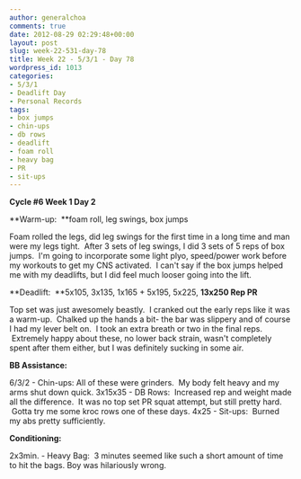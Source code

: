 ```yaml
---
author: generalchoa
comments: true
date: 2012-08-29 02:29:48+00:00
layout: post
slug: week-22-531-day-78
title: Week 22 - 5/3/1 - Day 78
wordpress_id: 1013
categories:
- 5/3/1
- Deadlift Day
- Personal Records
tags:
- box jumps
- chin-ups
- db rows
- deadlift
- foam roll
- heavy bag
- PR
- sit-ups
---
```


**Cycle #6
Week 1 Day 2**

**Warm-up:  **foam roll, leg swings, box jumps

Foam rolled the legs, did leg swings for the first time in a long time and man were my legs tight.  After 3 sets of leg swings, I did 3 sets of 5 reps of box jumps.  I'm going to incorporate some light plyo, speed/power work before my workouts to get my CNS activated.  I can't say if the box jumps helped me with my deadlifts, but I did feel much looser going into the lift.

**Deadlift:  **5x105, 3x135, 1x165 + 5x195, 5x225, **13x250 Rep PR**

Top set was just awesomely beastly.  I cranked out the early reps like it was a warm-up.  Chalked up the hands a bit- the bar was slippery and of course I had my lever belt on.  I took an extra breath or two in the final reps.  Extremely happy about these, no lower back strain, wasn't completely spent after them either, but I was definitely sucking in some air.

**BB Assistance:**

6/3/2 - Chin-ups: All of these were grinders.  My body felt heavy and my arms shut down quick.
3x15x35 - DB Rows:  Increased rep and weight made all the difference.  It was no top set PR squat attempt, but still pretty hard.  Gotta try me some kroc rows one of these days.
4x25 - Sit-ups:  Burned my abs pretty sufficiently.

**Conditioning:**

2x3min. - Heavy Bag:  3 minutes seemed like such a short amount of time to hit the bags. Boy was hilariously wrong.
